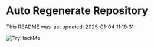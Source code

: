 # Auto Regenerate Repository

This README was last updated: 2025-01-04 11:18:31

 ![TryHackMe](https://tryhackme.com/badge/533634)